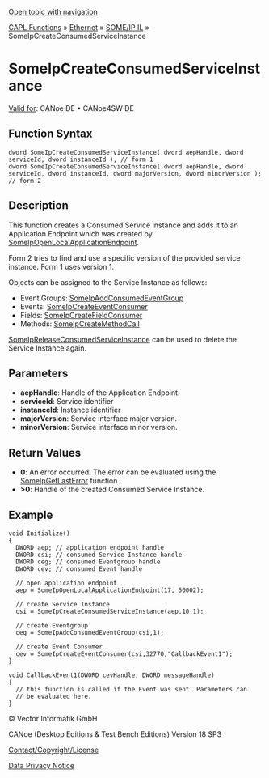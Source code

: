 [Open topic with navigation](../../../../../../CANoeDEFamily.htm#Topics/CAPLFunctions/IP/SOMEIPIL/Functions/CAPLfunctionSomeIpCreateConsumedServiceInstance.md)

[CAPL Functions](../../../CAPLfunctions.md) » [Ethernet](../../CAPLEthernetStartPage.md) » [SOME/IP IL](../CAPLfunctionsSomeIPILOverview.md) » SomeIpCreateConsumedServiceInstance

# SomeIpCreateConsumedServiceInstance

[Valid for](../../../../Shared/FeatureAvailability.md): CANoe DE • CANoe4SW DE

## Function Syntax

```plaintext
dword SomeIpCreateConsumedServiceInstance( dword aepHandle, dword serviceId, dword instanceId ); // form 1
dword SomeIpCreateConsumedServiceInstance( dword aepHandle, dword serviceId, dword instanceId, dword majorVersion, dword minorVersion ); // form 2
```

## Description

This function creates a Consumed Service Instance and adds it to an Application Endpoint which was created by [SomeIpOpenLocalApplicationEndpoint](CAPLfunctionSomeIpOpenLocalApplicationEndpoint.md).

Form 2 tries to find and use a specific version of the provided service instance. Form 1 uses version 1.

Objects can be assigned to the Service Instance as follows:

- Event Groups: [SomeIpAddConsumedEventGroup](CAPLfunctionSomeIpAddConsumedEventGroup.md)
- Events: [SomeIpCreateEventConsumer](CAPLfunctionSomeIpCreateEventConsumer.md)
- Fields: [SomeIpCreateFieldConsumer](CAPLfunctionSomeIpCreateFieldConsumer.md)
- Methods: [SomeIpCreateMethodCall](CAPLfunctionSomeIpCreateMethodCall.md)

[SomeIpReleaseConsumedServiceInstance](CAPLfunctionSomeIpReleaseConsumedServiceInstance.md) can be used to delete the Service Instance again.

## Parameters

- **aepHandle**: Handle of the Application Endpoint.
- **serviceId**: Service identifier
- **instanceId**: Instance identifier
- **majorVersion**: Service interface major version.
- **minorVersion**: Service interface minor version.

## Return Values

- **0**: An error occurred. The error can be evaluated using the [SomeIpGetLastError](CAPLfunctionSomeIpGetLastError.md) function.
- **>0**: Handle of the created Consumed Service Instance.

## Example

```plaintext
void Initialize()
{
  DWORD aep; // application endpoint handle
  DWORD csi; // consumed Service Instance handle
  DWORD ceg; // consumed Eventgroup handle
  DWORD cev; // consumed Event handle

  // open application endpoint
  aep = SomeIpOpenLocalApplicationEndpoint(17, 50002);

  // create Service Instance
  csi = SomeIpCreateConsumedServiceInstance(aep,10,1);

  // create Eventgroup
  ceg = SomeIpAddConsumedEventGroup(csi,1);

  // create Event Consumer
  cev = SomeIpCreateEventConsumer(csi,32770,"CallbackEvent1");
}

void CallbackEvent1(DWORD cevHandle, DWORD messageHandle)
{
  // this function is called if the Event was sent. Parameters can
  // be evaluated here.
}
```

© Vector Informatik GmbH

CANoe (Desktop Editions & Test Bench Editions) Version 18 SP3

[Contact/Copyright/License](../../../../Shared/ContactCopyrightLicense.md)

[Data Privacy Notice](https://www.vector.com/int/en/company/get-info/privacy-policy/)